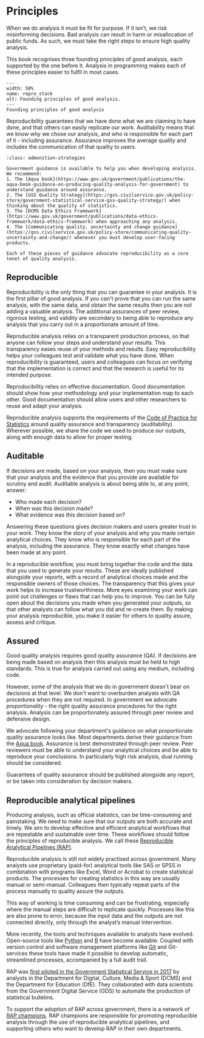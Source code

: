 # Principles

When we do analysis it must be fit for purpose.
If it isn't, we risk misinforming decisions.
Bad analysis can result in harm or misallocation of public funds.
As such, we must take the right steps to ensure high quality analysis.

This book recognises three founding principles of good analysis, each supported by the one before it.
Analysis in programming makes each of these principles easier to fulfil in most cases.


```{figure} ./_static/repro_stack.png
---
width: 50%
name: repro_stack
alt: Founding principles of good analysis.
---
Founding principles of good analysis
```

Reproducibility guarantees that we have done what we are claiming to have done, and that others can easily replicate our work.
Auditability means that we know why we chose our analysis, and who is responsible for each part of it - including assurance.
Assurance improves the average quality and includes the communication of that quality to users.

```{admonition} Key strategies
:class: admonition-strategies

Government guidance is available to help you when developing analysis.
We recommend:
1. The [Aqua book](https://www.gov.uk/government/publications/the-aqua-book-guidance-on-producing-quality-analysis-for-government) to understand guidance around assurance.
2. The [GSS Quality Strategy](https://gss.civilservice.gov.uk/policy-store/government-statistical-service-gss-quality-strategy/) when thinking about the quality of statistics.
3. The [DCMS Data Ethics Framework](https://www.gov.uk/government/publications/data-ethics-framework/data-ethics-framework) when approaching any analysis.
4. The [Communicating quality, uncertainty and change guidance](https://gss.civilservice.gov.uk/policy-store/communicating-quality-uncertainty-and-change/) whenever you must develop user-facing products.

Each of these pieces of guidance advocate reproducibility as a core tenet of quality analysis.
```


## Reproducible

Reproducibility is the only thing that you can guarantee in your analysis.
It is the first pillar of good analysis.
If you can't prove that you can run the same analysis, with the same data, and obtain the same results then you are not adding a valuable analysis.
The additional assurances of peer review, rigorous testing, and validity are secondary to being able to reproduce any analysis that you carry out in a proportionate amount of time.

Reproducible analysis relies on a transparent production process, so that anyone can follow your steps and understand your results.
This transparency eases reuse of your methods and results. 
Easy reproducibility helps your colleagues test and validate what you have done.
When reproducibility is guaranteed, users and colleagues can focus on verifying that the implementation is correct and that the research is useful for its intended purpose.

Reproducibility relies on effective documentation.
Good documentation should show how your methodology and your implementation map to each other.
Good documentation should allow users and other researchers to reuse and adapt your analysis.

Reproducible analysis supports the requirements of the [Code of Practice for Statistics](https://www.statisticsauthority.gov.uk/code-of-practice/) around quality assurance and transparency (auditability).
Wherever possible, we share the code we used to produce our outputs, along with enough data to allow for proper testing.


## Auditable

If decisions are made, based on your analysis, then you must make sure that your analysis and the evidence that you provide are available for scrutiny and audit.
Auditable analysis is about being able to, at any point, answer: 

* Who made each decision?
* When was this decision made?
* What evidence was this decision based on?

Answering these questions gives decision makers and users greater trust in your work.
They know the story of your analysis and why you made certain analytical choices.
They know who is responsible for each part of the analysis, including the assurance.
They know exactly what changes have been made at any point.

In a reproducible workflow, you must bring together the code and the data that you used to generate your results.
These are ideally published alongside your reports, with a record of analytical choices made and the responsible owners of those choices.
The transparency that this gives your work helps to increase trustworthiness.
More eyes examining your work can point out challenges or flaws that can help you to improve.
You can be fully open about the decisions you made when you generated your outputs, so that other analysts can follow what you did and re-create them.
By making your analysis reproducible, you make it easier for others to quality assure, assess and critique.


## Assured

Good quality analysis requires good quality assurance (QA).
If decisions are being made based on analysis then this analysis must be held to high standards.
This is true for analysis carried out using any medium, including code.

However, some of the analysis that we do in government doesn't bear on decisions at that level.
We don't want to overburden analysts with QA procedures when they are not required.
In government we advocate *proportionality* - the right quality assurance procedures for the right analysis.
Analysis can be proportionately assured through peer review and defensive design.

We advocate following your department's guidance on what proportionate quality assurance looks like.
Most departments derive their guidance from the [Aqua book](https://www.gov.uk/government/publications/the-aqua-book-guidance-on-producing-quality-analysis-for-government).
Assurance is best demonstrated through peer review.
Peer reviewers must be able to understand your analytical choices and be able to reproduce your conclusions.
In particularly high risk analysis, dual running should be considered.

Guarantees of quality assurance should be published alongside any report, or be taken into consideration by decision makers.


## Reproducible analytical pipelines

Producing analysis, such as official statistics, can be time-consuming and painstaking.
We need to make sure that our outputs are both accurate and timely.
We aim to develop effective and efficient analytical workflows that are repeatable and sustainable over time.
These workflows should follow the principles of reproducible analysis. 
We call these [Reproducible Analytical Pipelines (RAP)](https://gss.civilservice.gov.uk/reproducible-analytical-pipelines/).

Reproducible analysis is still not widely practised across government.
Many analysts use proprietary (paid-for) analytical tools like SAS or SPSS in combination with programs like Excel, Word or Acrobat to create statistical products. 
The processes for creating statistics in this way are usually manual or semi-manual.
Colleagues then typically repeat parts of the process manually to quality assure the outputs.

This way of working is time consuming and can be frustrating, especially where the manual steps are difficult to replicate quickly. 
Processes like this are also prone to error, because the input data and the outputs are not connected directly, only through the analyst’s manual intervention.

More recently, the tools and techniques available to analysts have evolved. 
Open-source tools like [Python](https://www.python.org/) and [R](https://www.r-project.org/) have become available.
Coupled with version control and software management platforms like [Git](https://git-scm.com/) and Git-services these tools have made it possible to develop automatic, streamlined processes, accompanied by a full audit trail.

RAP was [first piloted in the Government Statistical Service in 2017](https://dataingovernment.blog.gov.uk/2017/03/27/reproducible-analytical-pipeline/) by analysts in the Department for Digital, Culture, Media & Sport (DCMS) and the Department for Education (DfE). 
They collaborated with data scientists from the Government Digital Service (GDS) to automate the production of statistical bulletins.

To support the adoption of RAP across government, there is a network of [RAP champions](https://gss.civilservice.gov.uk/about-us/champion-networks/reproducible-analytical-pipeline-rap-champions/). 
RAP champions are responsible for promoting reproducible analysis through the use of reproducible analytical pipelines, and supporting others who want to develop RAP in their own departments.
